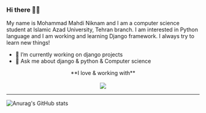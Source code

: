 ### Hi there 👋😉

My name is Mohammad Mahdi Niknam and I am a computer science student at Islamic Azad University, Tehran branch. I am interested in Python language and I am working and learning Django framework. I always try to learn new things!

- 🔭 I’m currently working on django projects
- 💬 Ask me about django & python & Computer science

<p align="center">
  **I love & working with**
 <br/><br/>
  <a href="https://skillicons.dev">
    <img src="https://skillicons.dev/icons?i=html,css,python,django,github,vscode" />
  </a>
</p>
<hr/>

![Anurag's GitHub stats](https://github-readme-stats.vercel.app/api?username=niknam1382&show_icons=true&theme=synthwave)
